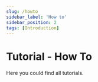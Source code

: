 ```yaml
---
slug: /howto
sidebar_label: 'How to'
sidebar_position: 2
tags: [Introduction]
---
```


# Tutorial - How To

Here you could find all tutorials.